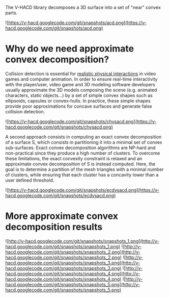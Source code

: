 The V-HACD library decomposes a 3D surface into a set of "near" convex parts.

![https://v-hacd.googlecode.com/git/snapshots/acd.png](https://v-hacd.googlecode.com/git/snapshots/acd.png)

# Why do we need approximate convex decomposition? #

Collision detection is essential for [realistic physical interactions](https://www.youtube.com/watch?v=oyjE5L4-1lQ) in video games and computer animation. In order to ensure real-time interactivity with the player/user, video game and 3D modeling software developers usually approximate the 3D models composing the scene (e.g. animated characters, static objects...) by a set of simple convex shapes such as ellipsoids, capsules or convex-hulls. In practice, these simple shapes provide poor approximations for concave surfaces and generate false collision detection.

![https://v-hacd.googlecode.com/git/snapshots/chvsacd.png](https://v-hacd.googlecode.com/git/snapshots/chvsacd.png)

A second approach consists in computing an exact convex decomposition of a surface S, which consists in partitioning it into a minimal set of convex sub-surfaces. Exact convex decomposition algorithms are NP-hard and non-practical since they produce a high number of clusters. To overcome these limitations, the exact convexity constraint is relaxed and an approximate convex decomposition of S is instead computed. Here, the goal is to determine a partition of the mesh triangles with a minimal number of clusters, while ensuring that each cluster has a concavity lower than a user defined threshold.

![https://v-hacd.googlecode.com/git/snapshots/ecdvsacd.png](https://v-hacd.googlecode.com/git/snapshots/ecdvsacd.png)

# More approximate convex decomposition results #
![http://v-hacd.googlecode.com/git/snapshots/snapshots_1.png](http://v-hacd.googlecode.com/git/snapshots/snapshots_1.png)
![http://v-hacd.googlecode.com/git/snapshots/snapshots_2.png](http://v-hacd.googlecode.com/git/snapshots/snapshots_2.png)
![http://v-hacd.googlecode.com/git/snapshots/snapshots_3.png](http://v-hacd.googlecode.com/git/snapshots/snapshots_3.png)
![http://v-hacd.googlecode.com/git/snapshots/snapshots_4.png](http://v-hacd.googlecode.com/git/snapshots/snapshots_4.png)
![http://v-hacd.googlecode.com/git/snapshots/snapshots_5.png](http://v-hacd.googlecode.com/git/snapshots/snapshots_5.png)